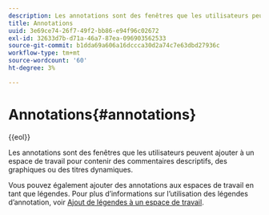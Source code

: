 ```yaml
---
description: Les annotations sont des fenêtres que les utilisateurs peuvent ajouter à un espace de travail pour contenir des commentaires descriptifs, des graphiques ou des titres dynamiques.
title: Annotations
uuid: 3e69ce74-26f7-49f2-bb86-e94f96c02672
exl-id: 32633d7b-d71a-46a7-87ea-096903562533
source-git-commit: b1dda69a606a16dccca30d2a74c7e63dbd27936c
workflow-type: tm+mt
source-wordcount: '60'
ht-degree: 3%

---
```


# Annotations{#annotations}

{{eol}}

Les annotations sont des fenêtres que les utilisateurs peuvent ajouter à un espace de travail pour contenir des commentaires descriptifs, des graphiques ou des titres dynamiques.

Vous pouvez également ajouter des annotations aux espaces de travail en tant que légendes. Pour plus d’informations sur l’utilisation des légendes d’annotation, voir [Ajout de légendes à un espace de travail](../../../../home/c-get-started/c-vis/c-call-wkspc.md#concept-212b09e763044d938987b4a9c658adc0).
